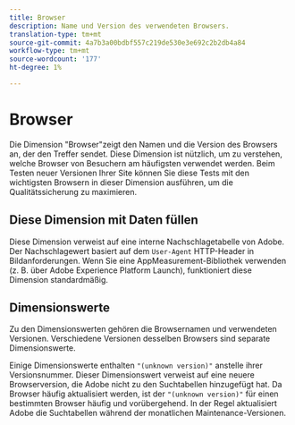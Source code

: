 ```yaml
---
title: Browser
description: Name und Version des verwendeten Browsers.
translation-type: tm+mt
source-git-commit: 4a7b3a00bdbf557c219de530e3e692c2b2db4a84
workflow-type: tm+mt
source-wordcount: '177'
ht-degree: 1%

---
```



# Browser

Die Dimension &quot;Browser&quot;zeigt den Namen und die Version des Browsers an, der den Treffer sendet. Diese Dimension ist nützlich, um zu verstehen, welche Browser von Besuchern am häufigsten verwendet werden. Beim Testen neuer Versionen Ihrer Site können Sie diese Tests mit den wichtigsten Browsern in dieser Dimension ausführen, um die Qualitätssicherung zu maximieren.

## Diese Dimension mit Daten füllen

Diese Dimension verweist auf eine interne Nachschlagetabelle von Adobe. Der Nachschlagewert basiert auf dem `User-Agent` HTTP-Header in Bildanforderungen. Wenn Sie eine AppMeasurement-Bibliothek verwenden (z. B. über Adobe Experience Platform Launch), funktioniert diese Dimension standardmäßig.

## Dimensionswerte

Zu den Dimensionswerten gehören die Browsernamen und verwendeten Versionen. Verschiedene Versionen desselben Browsers sind separate Dimensionswerte.

Einige Dimensionswerte enthalten `"(unknown version)"` anstelle ihrer Versionsnummer. Dieser Dimensionswert verweist auf eine neuere Browserversion, die Adobe nicht zu den Suchtabellen hinzugefügt hat. Da Browser häufig aktualisiert werden, ist der `"(unknown version)"` für einen bestimmten Browser häufig und vorübergehend. In der Regel aktualisiert Adobe die Suchtabellen während der monatlichen Maintenance-Versionen.
